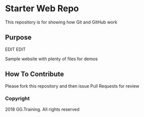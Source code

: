 # Starter Web Repo

This repository is for showing how Git and GitHub work

## Purpose

EDIT EDIT

Sample website with plenty of files for demos

## How To Contribute

Please fork this repository and then issue Pull Requests for review

### Copyright
2018 GG.Training. All rights reserved